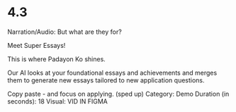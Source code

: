 # 4.3

Narration/Audio: But what are they for?

Meet Super Essays! 

This is where Padayon Ko shines.

Our AI looks at your foundational essays and achievements and merges them to generate new essays tailored to new application questions. 

Copy paste - and focus on applying. (sped up)
Category: Demo
Duration (in seconds): 18
Visual: VID IN FIGMA
